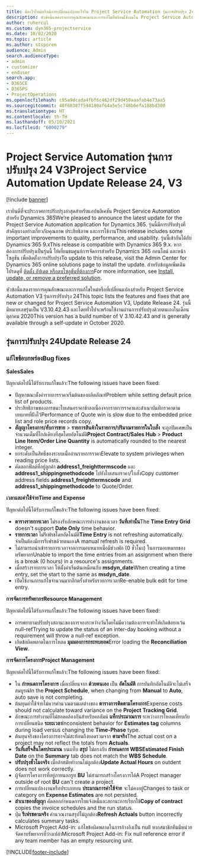 ```yaml
---
title: มีอะไรใหม่หรือมีการเปลี่ยนแปลงอะไรใน Project Service Automation รุ่นการปรับปรุง 24 V3
description: หัวข้อนี้แสดงรายการคุณลักษณะและการแก้ไขที่พร้อมใช้งานใน Project Service Automation รุ่นการปรับปรุง 24 V3
author: ruhercul
ms.custom: dyn365-projectservice
ms.date: 10/02/2020
ms.topic: article
ms.author: stsporen
audience: Admin
search.audienceType:
- admin
- customizer
- enduser
search.app:
- D365CE
- D365PS
- ProjectOperations
ms.openlocfilehash: c95a9dcada4fbf6c462df29d450aaafab4e73aa5
ms.sourcegitcommit: 40f68387f594180af64a5e5c748b6efa188bd300
ms.translationtype: HT
ms.contentlocale: th-TH
ms.lasthandoff: 05/10/2021
ms.locfileid: "6000279"
---
```

# <a name="project-service-automation-update-release-24-v3"></a><span data-ttu-id="097a8-103">Project Service Automation รุ่นการปรับปรุง 24 V3</span><span class="sxs-lookup"><span data-stu-id="097a8-103">Project Service Automation Update Release 24, V3</span></span>

[!include [banner](../includes/psa-now-project-operations.md)]

<span data-ttu-id="097a8-104">เรายินดีที่จะประกาศการปรับปรุงล่าสุดสำหรับแอปพลิเคชัน Project Service Automation สำหรับ Dynamics 365</span><span class="sxs-lookup"><span data-stu-id="097a8-104">We’re pleased to announce the latest update for the Project Service Automation application for Dynamics 365.</span></span> <span data-ttu-id="097a8-105">รุ่นนี้มีการปรับปรุงที่สำคัญบางอย่างเกี่ยวกับคุณภาพ ประสิทธิภาพ และการใช้งาน</span><span class="sxs-lookup"><span data-stu-id="097a8-105">This release includes some important improvements to quality, performance, and usability.</span></span> <span data-ttu-id="097a8-106">รุ่นนี้เข้ากันได้กับ Dynamics 365 9.x</span><span class="sxs-lookup"><span data-stu-id="097a8-106">This release is compatible with Dynamics 365 9.x.</span></span> <span data-ttu-id="097a8-107">หากต้องการปรับปรุงเป็นรุ่นนี้ ให้เยี่ยมชมศูนย์การจัดการสำหรับ Dynamics 365 ออนไลน์ และหน้าโซลูชัน เพื่อติดตั้งการปรับปรุง</span><span class="sxs-lookup"><span data-stu-id="097a8-107">To update to this release, visit the Admin Center for Dynamics 365 online solutions page to install the update.</span></span> <span data-ttu-id="097a8-108">สำหรับข้อมูลเพิ่มเติม โปรดดูที่ [ติดตั้ง อัปเดต หรือลบโซลูชันที่ต้องการ](/power-platform/admin/install-remove-preferred-solution)</span><span class="sxs-lookup"><span data-stu-id="097a8-108">For more information, see [Install, update, or remove a preferred solution](/power-platform/admin/install-remove-preferred-solution).</span></span>

<span data-ttu-id="097a8-109">หัวข้อนี้แสดงรายการคุณลักษณะและการแก้ไขใหม่หรือที่เปลี่ยนแปลงสำหรับ Project Service Automation V3 รุ่นการปรับปรุง 24</span><span class="sxs-lookup"><span data-stu-id="097a8-109">This topic lists the features and fixes that are new or changed for Project Service Automation V3, Update Release 24.</span></span> <span data-ttu-id="097a8-110">รุ่นนี้มีหมายเลขรุ่นเป็น V3.10.42.43 และโดยทั่วไปจะพร้อมใช้งานผ่านการปรับปรุงด้วยตนเองในเดือนตุลาคม 2020</span><span class="sxs-lookup"><span data-stu-id="097a8-110">This version has a build number of V 3.10.42.43 and is generally available through a self-update in October 2020.</span></span>

## <a name="update-release-24"></a><span data-ttu-id="097a8-111">รุ่นการปรับปรุง 24</span><span class="sxs-lookup"><span data-stu-id="097a8-111">Update Release 24</span></span>

### <a name="bug-fixes"></a><span data-ttu-id="097a8-112">แก้ไขข้อบกพร่อง</span><span class="sxs-lookup"><span data-stu-id="097a8-112">Bug fixes</span></span>

<span data-ttu-id="097a8-113">**Sales**</span><span class="sxs-lookup"><span data-stu-id="097a8-113">**Sales**</span></span>

<span data-ttu-id="097a8-114">ปัญหาต่อไปนี้ได้รับการแก้ไขแล้ว:</span><span class="sxs-lookup"><span data-stu-id="097a8-114">The following issues have been fixed:</span></span>

- <span data-ttu-id="097a8-115">ปัญหาขณะตั้งค่ารายการราคาเริ่มต้นของผลิตภัณฑ์</span><span class="sxs-lookup"><span data-stu-id="097a8-115">Problem while setting default price list of products.</span></span>
- <span data-ttu-id="097a8-116">ประสิทธิภาพของการชนะใบเสนอราคาช้าลงเนื่องจากรายการราคาและสำเนาบันทึกราคาตามบทบาทที่ฝังไว้</span><span class="sxs-lookup"><span data-stu-id="097a8-116">Performance of Quote win is slow due to the embedded price list and role price records copy.</span></span>
- <span data-ttu-id="097a8-117">**สัญญาโครงการ/ฮับการขาย** > **รายการสินค้าในรายการ/ปริมาณรายการในใบสั่ง** จะถูกปัดเศษเป็นจำนวนเต็มที่ใกล้เคียงที่สุดโดยอัตโนมัติ</span><span class="sxs-lookup"><span data-stu-id="097a8-117">**Project Contract/Sales Hub** > **Product Line Item/Order Line Quantity** is automatically rounded to the nearest integer.</span></span>
- <span data-ttu-id="097a8-118">ยกระดับเป็นสิทธิ์ของระบบเมื่ออ่านรายการราคา</span><span class="sxs-lookup"><span data-stu-id="097a8-118">Elevate to system privileges when reading price lists.</span></span>
- <span data-ttu-id="097a8-119">คัดลอกฟิลด์ที่อยู่ลูกค้า **address1_freighttermscode** และ **address1_shippingmethodcode** ไปยังใบเสนอราคา/ใบสั่ง</span><span class="sxs-lookup"><span data-stu-id="097a8-119">Copy customer address fields **address1_freighttermscode** and **address1_shippingmethodcode** to Quote/Order.</span></span> 


<span data-ttu-id="097a8-120">**เวลาและค่าใช้จ่าย**</span><span class="sxs-lookup"><span data-stu-id="097a8-120">**Time and Expense**</span></span>

<span data-ttu-id="097a8-121">ปัญหาต่อไปนี้ได้รับการแก้ไขแล้ว:</span><span class="sxs-lookup"><span data-stu-id="097a8-121">The following issues have been fixed:</span></span>

- <span data-ttu-id="097a8-122">**ตารางรายการเวลา** ไม่รองรับลักษณะการทำงานของเวลา **วันที่เท่านั้น**</span><span class="sxs-lookup"><span data-stu-id="097a8-122">The **Time Entry Grid** doesn't support **Date Only** time behavior.</span></span>
- <span data-ttu-id="097a8-123">**รายการเวลา** ไม่รีเฟรชโดยอัตโนมัติ</span><span class="sxs-lookup"><span data-stu-id="097a8-123">**Time Entry** is not refreshing automatically.</span></span> <span data-ttu-id="097a8-124">จำเป็นต้องมีการรีเฟรชด้วยตนเอง</span><span class="sxs-lookup"><span data-stu-id="097a8-124">A manual refresh is required.</span></span>
- <span data-ttu-id="097a8-125">ไม่สามารถนำเข้ารายการเวลาจากการมอบหมายเมื่อมีช่วงพัก (0 ชั่วโมง) ในการมอบหมายของทรัพยากร</span><span class="sxs-lookup"><span data-stu-id="097a8-125">Unable to import the time entries from an assignment when there is a break (0 hours) in a resource's assignments.</span></span>
- <span data-ttu-id="097a8-126">เมื่อสร้างรายการเวลา ให้ตั้งค่าเริ่มต้นเหมือนกับ **msdyn_date**</span><span class="sxs-lookup"><span data-stu-id="097a8-126">When creating a time entry, set the start to the same as **msdyn_date**.</span></span>
- <span data-ttu-id="097a8-127">เปิดใช้งานการแก้ไขจำนวนมากอีกครั้งสำหรับรายการเวลา</span><span class="sxs-lookup"><span data-stu-id="097a8-127">Re-enable bulk edit for time entry.</span></span>

<span data-ttu-id="097a8-128">**การจัดการทรัพยากร**</span><span class="sxs-lookup"><span data-stu-id="097a8-128">**Resource Management**</span></span>

<span data-ttu-id="097a8-129">ปัญหาต่อไปนี้ได้รับการแก้ไขแล้ว:</span><span class="sxs-lookup"><span data-stu-id="097a8-129">The following issues have been fixed:</span></span>

- <span data-ttu-id="097a8-130">การพยายามปรับปรุงสถานะของการจองระหว่างวันโดยไม่มีความต้องการจะทำให้เกิดข้อยกเว้น null-ref</span><span class="sxs-lookup"><span data-stu-id="097a8-130">Trying to update the status of an inter-day booking without a requirement will throw a null-ref exception.</span></span>
- <span data-ttu-id="097a8-131">เกิดข้อผิดพลาดในการโหลด **มุมมองการกระทบยอด**</span><span class="sxs-lookup"><span data-stu-id="097a8-131">Error loading the **Reconciliation View**.</span></span>


<span data-ttu-id="097a8-132">**การจัดการโครงการ**</span><span class="sxs-lookup"><span data-stu-id="097a8-132">**Project Management**</span></span>

<span data-ttu-id="097a8-133">ปัญหาต่อไปนี้ได้รับการแก้ไขแล้ว:</span><span class="sxs-lookup"><span data-stu-id="097a8-133">The following issues have been fixed:</span></span>

- <span data-ttu-id="097a8-134">ใน **กำหนดการโครงการ** เมื่อเปลี่ยนจาก **ด้วยตนเอง** เป็น **อัตโนมัติ** การบันทึกอัตโนมัติจะไม่เสร็จสมบูรณ์</span><span class="sxs-lookup"><span data-stu-id="097a8-134">In the **Project Schedule**, when changing from **Manual** to **Auto**, auto save is not completing.</span></span>
- <span data-ttu-id="097a8-135">ต้นทุนค่าใช้จ่ายไม่ควรคำนวณตามผลต่างของ **ตารางการติดตามโครงการ**</span><span class="sxs-lookup"><span data-stu-id="097a8-135">Expense costs should not calculate toward variance on the **Project Tracking Grid**.</span></span>
- <span data-ttu-id="097a8-136">ลักษณะการทำงานที่ไม่สอดคล้องกันสำหรับคอลัมน์ **แท็กประมาณการ** ระหว่างการโหลดเทียบกับการเปลี่ยนชนิด **ระยะเวลา**</span><span class="sxs-lookup"><span data-stu-id="097a8-136">Inconsistent behavior for **Estimates tag** columns during load versus changing the **Time-Phase** type.</span></span>
- <span data-ttu-id="097a8-137">ต้นทุนจริงของโครงการอาจไม่สะท้อนถึงยอดรวมจาก **ตามจริง**</span><span class="sxs-lookup"><span data-stu-id="097a8-137">The actual cost on a project may not reflect the totals from **Actuals**.</span></span>
- <span data-ttu-id="097a8-138">**วันที่เสร็จสิ้นโดยประมาณ** บนแท็บ **สรุป** ไม่ตรงกับ **กำหนดการ WBS**</span><span class="sxs-lookup"><span data-stu-id="097a8-138">**Estimated Finish Date** on the **Summary** tab does not match the **WBS Schedule**.</span></span>
- <span data-ttu-id="097a8-139">**ปรับปรุงชั่วโมงจริง** เมื่อล้าสมัยทำงานไม่ถูกต้อง</span><span class="sxs-lookup"><span data-stu-id="097a8-139">**Update Actual Hours** on outdent does not work correctly.</span></span>
- <span data-ttu-id="097a8-140">ผู้จัดการโครงการที่อยู่ภายนอกรูท **BU** ไม่สามารถสร้างโครงการได้</span><span class="sxs-lookup"><span data-stu-id="097a8-140">A Project manager outside of root **BU** can't create a project.</span></span>
- <span data-ttu-id="097a8-141">การเปลี่ยนแปลงงานหรือประเภทบน **ประมาณการค่าใช้จ่าย** จะไม่คงอยู่</span><span class="sxs-lookup"><span data-stu-id="097a8-141">Changes to task or category on **Expense Estimates** are not persisted.</span></span>
- <span data-ttu-id="097a8-142">**สำเนาของสัญญา** คัดลอกกำหนดการใบแจ้งหนี้และสถานะการเรียกใช้</span><span class="sxs-lookup"><span data-stu-id="097a8-142">**Copy of contract** copies the invoice schedules and the run status.</span></span>
- <span data-ttu-id="097a8-143">ปุ่ม **รีเฟรชตามจริง** คำนวณงานสรุปไม่ถูกต้อง</span><span class="sxs-lookup"><span data-stu-id="097a8-143">**Refresh Actuals** button incorrectly calculates summary tasks.</span></span>
- <span data-ttu-id="097a8-144">Microsoft Project Add-in: แก้ไขข้อผิดพลาดในการอ้างอิงเป็น null หากสมาชิกทีมมีหน่วยจัดหาทรัพยากรที่ว่างเปล่า</span><span class="sxs-lookup"><span data-stu-id="097a8-144">Microsoft Project Add-in: Fix null reference error if any team member has an empty resourcing unit.</span></span>



[!INCLUDE[footer-include](../includes/footer-banner.md)]